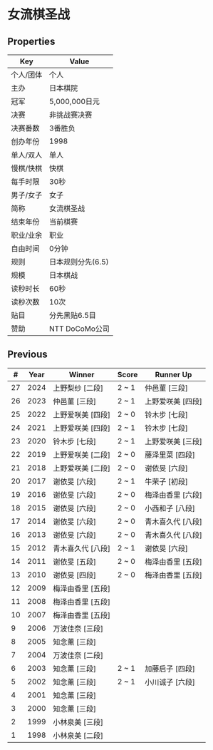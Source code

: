# 女流棋圣战

## Properties

| Key | Value |
| --- | ----- |
| 个人/团体 | 个人 |
| 主办 | 日本棋院 |
| 冠军 | 5,000,000日元 |
| 决赛 | 非挑战赛决赛 |
| 决赛番数 | 3番胜负 |
| 创办年份 | 1998 |
| 单人/双人 | 单人 |
| 慢棋/快棋 | 快棋 |
| 每手时限 | 30秒 |
| 男子/女子 | 女子 |
| 简称 | 女流棋圣战 |
| 结束年份 | 当前棋赛 |
| 职业/业余 | 职业 |
| 自由时间 | 0分钟 |
| 规则 | 日本规则分先(6.5) |
| 规模 | 日本棋战 |
| 读秒时长 | 60秒 |
| 读秒次数 | 10次 |
| 贴目 | 分先黑贴6.5目 |
| 赞助 | NTT DoCoMo公司 |

## Previous

| # | Year | Winner | Score | Runner Up |
| --- | --- | --- | --- | --- |
| 27 | 2024 | 上野梨纱 [二段] | 2 ~ 1 | 仲邑菫 [三段] |
| 26 | 2023 | 仲邑菫 [三段] | 2 ~ 1 | 上野爱咲美 [四段] |
| 25 | 2022 | 上野爱咲美 [四段] | 2 ~ 0 | 铃木步 [七段] |
| 24 | 2021 | 上野爱咲美 [四段] | 2 ~ 1 | 铃木步 [七段] |
| 23 | 2020 | 铃木步 [七段] | 2 ~ 1 | 上野爱咲美 [三段] |
| 22 | 2019 | 上野爱咲美 [二段] | 2 ~ 0 | 藤泽里菜 [四段] |
| 21 | 2018 | 上野爱咲美 [二段] | 2 ~ 0 | 谢依旻 [六段] |
| 20 | 2017 | 谢依旻 [六段] | 2 ~ 1 | 牛荣子 [初段] |
| 19 | 2016 | 谢依旻 [六段] | 2 ~ 0 | 梅泽由香里 [六段] |
| 18 | 2015 | 谢依旻 [六段] | 2 ~ 0 | 小西和子 [八段] |
| 17 | 2014 | 谢依旻 [六段] | 2 ~ 0 | 青木喜久代 [八段] |
| 16 | 2013 | 谢依旻 [六段] | 2 ~ 0 | 青木喜久代 [八段] |
| 15 | 2012 | 青木喜久代 [八段] | 2 ~ 1 | 谢依旻 [六段] |
| 14 | 2011 | 谢依旻 [五段] | 2 ~ 0 | 梅泽由香里 [五段] |
| 13 | 2010 | 谢依旻 [四段] | 2 ~ 0 | 梅泽由香里 [五段] |
| 12 | 2009 | 梅泽由香里 [五段] |  |  |
| 11 | 2008 | 梅泽由香里 [五段] |  |  |
| 10 | 2007 | 梅泽由香里 [五段] |  |  |
| 9 | 2006 | 万波佳奈 [三段] |  |  |
| 8 | 2005 | 知念薰 [三段] |  |  |
| 7 | 2004 | 万波佳奈 [二段] |  |  |
| 6 | 2003 | 知念薰 [三段] | 2 ~ 1 | 加藤启子 [四段] |
| 5 | 2002 | 知念薰 [三段] | 2 ~ 1 | 小川诚子 [六段] |
| 4 | 2001 | 知念薰 [三段] |  |  |
| 3 | 2000 | 知念薰 [三段] |  |  |
| 2 | 1999 | 小林泉美 [三段] |  |  |
| 1 | 1998 | 小林泉美 [二段] |  |  |


